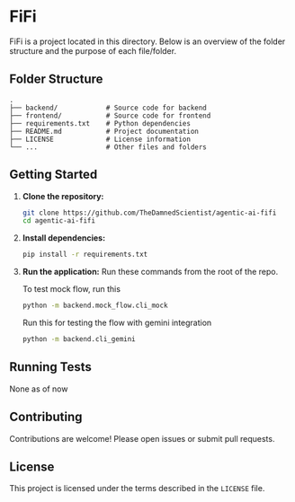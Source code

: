 # FiFi

FiFi is a project located in this directory. Below is an overview of the folder structure and the purpose of each file/folder.

## Folder Structure

```
.
├── backend/            # Source code for backend
├── frontend/           # Source code for frontend
├── requirements.txt    # Python dependencies
├── README.md           # Project documentation
├── LICENSE             # License information
└── ...                 # Other files and folders
```

## Getting Started

1. **Clone the repository:**
    ```bash
    git clone https://github.com/TheDamnedScientist/agentic-ai-fifi
    cd agentic-ai-fifi
    ```

2. **Install dependencies:**
    ```bash
    pip install -r requirements.txt
    ```

3. **Run the application:**
    Run these commands from the root of the repo.
    
    To test mock flow, run this
    ```bash
    python -m backend.mock_flow.cli_mock
    ```

    Run this for testing the flow with gemini integration
    ```bash
    python -m backend.cli_gemini
    ```

## Running Tests

None as of now

## Contributing

Contributions are welcome! Please open issues or submit pull requests.

## License

This project is licensed under the terms described in the `LICENSE` file.